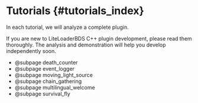 # Tutorials {#tutorials_index}

In each tutorial, we will analyze a complete plugin.

If you are new to LiteLoaderBDS C++ plugin development, please read them thoroughly.
The analysis and demonstration will help you develop independently soon.

* @subpage death_counter
* @subpage event_logger
* @subpage moving_light_source
* @subpage chain_gathering
* @subpage multilingual_welcome
* @subpage survival_fly